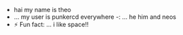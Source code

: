 - hai my name is theo
-  ... my user is punkercd everywhere
-: ... he him and neos
- ⚡ Fun fact: ... i like space!!

<!---
punkercd/punkercd is a ✨ special ✨ repository because its `README.md` (this file) appears on your GitHub profile.
You can click the Preview link to take a look at your changes.
--->
